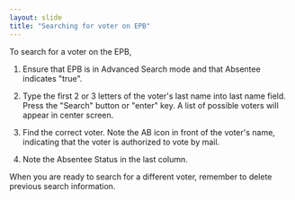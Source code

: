 ```yaml
---
layout: slide
title: "Searching for voter on EPB"
---
```

To search for a voter on the EPB,
1.	Ensure that EPB is in Advanced Search mode and that Absentee indicates "true".

2.	Type the first 2 or 3 letters of the voter's last name into last name field.  Press the "Search" button or "enter" key.  A list of possible voters will appear in center screen.

3.	Find the correct voter.  Note the AB icon in front of the voter's name, indicating that the voter is authorized to vote by mail. 
 
4.	Note the Absentee Status in the last column. 
 
When you are ready to search for a different voter, remember to delete previous search information.